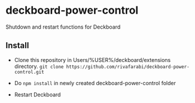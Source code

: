 # deckboard-power-control
Shutdown and restart functions for Deckboard

## Install
- Clone this repository in Users/%USER%/deckboard/extensions directory.
`` git clone https://github.com/rivafarabi/deckboard-power-control.git ``

- Do ``npm install`` in newly created deckboard-power-control folder

- Restart Deckboard
